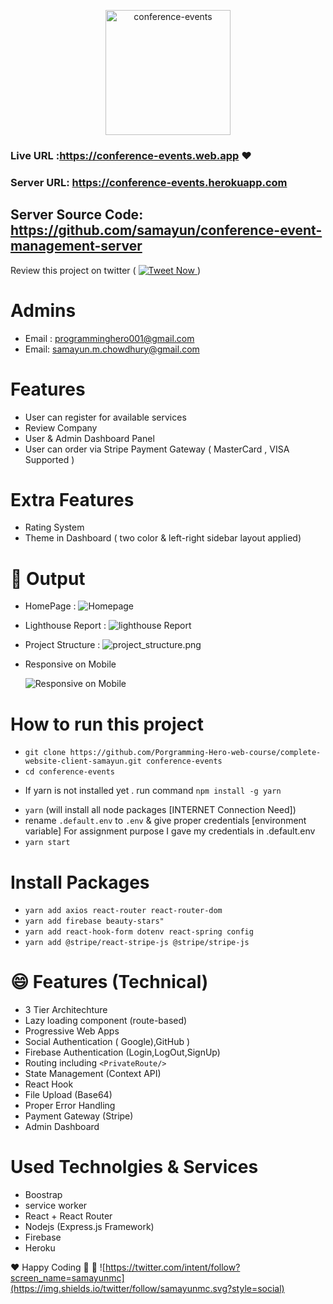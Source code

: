 <p align="center">
      <img src="public/logo192.png" alt="conference-events"  width="200px" /> </br>
</p>

### Live URL :https://conference-events.web.app :heart:

### Server URL: https://conference-events.herokuapp.com

## Server Source Code: https://github.com/samayun/conference-event-management-server

Review this project on twitter (
<a href="https://twitter.com/intent/tweet?text=What an application ! Wow !Check It =>  :&url=https://sobji-dokan.web.app" target="_blank">
<img src="https://img.shields.io/twitter/url?label=Tweet+Now&logoColor=%230f0&url=https://sobji-dokan.web.app" alt="Tweet Now">
</a>
)

# Admins

- Email : programminghero001@gmail.com
- Email: samayun.m.chowdhury@gmail.com

# Features

- User can register for available services
- Review Company
- User & Admin Dashboard Panel
- User can order via Stripe Payment Gateway ( MasterCard , VISA Supported )

# Extra Features

- Rating System
- Theme in Dashboard ( two color & left-right sidebar layout applied)

# :clap: Output

- HomePage :
  ![Homepage ](docs/homepage.png)

- Lighthouse Report :
  ![lighthouse Report](docs/lighthouse.png)

- Project Structure :
  ![project_structure.png](docs/project_structure.png)
- Responsive on Mobile

  ![ Responsive on Mobile](docs/site.png)

# How to run this project

- `git clone https://github.com/Porgramming-Hero-web-course/complete-website-client-samayun.git conference-events`
- `cd conference-events`

* If yarn is not installed yet . run command `npm install -g yarn`

- `yarn` (will install all node packages [INTERNET Connection Need])
- rename `.default.env` to `.env`
  & give proper credentials [environment variable]
  For assignment purpose I gave my credentials in .default.env
- `yarn start`

# Install Packages

- `yarn add axios react-router react-router-dom`
- `yarn add firebase beauty-stars"`
- `yarn add react-hook-form dotenv react-spring config`
- `yarn add @stripe/react-stripe-js @stripe/stripe-js`

# :smile: Features (Technical)

- 3 Tier Architechture
- Lazy loading component (route-based)
- Progressive Web Apps
- Social Authentication ( Google),GitHub )
- Firebase Authentication (Login,LogOut,SignUp)
- Routing including `<PrivateRoute/>`
- State Management (Context API)
- React Hook
- File Upload (Base64)
- Proper Error Handling
- Payment Gateway (Stripe)
- Admin Dashboard

# Used Technolgies & Services

- Boostrap
- service worker
- React + React Router
- Nodejs (Express.js Framework)
- Firebase
- Heroku

:heart: Happy Coding :clap: 🚀
![https://twitter.com/intent/follow?screen_name=samayunmc](https://img.shields.io/twitter/follow/samayunmc.svg?style=social)
